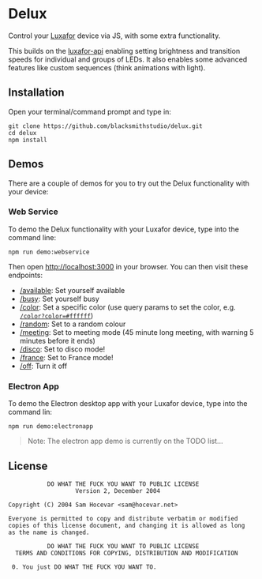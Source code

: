 # Delux

Control your [Luxafor](http://www.luxafor.com) device via JS, with some extra functionality.

This builds on the [luxafor-api](https://github.com/iamthefox/luxafor) enabling setting brightness and transition speeds for individual and groups of LEDs. It also enables some advanced features like custom sequences (think animations with light). 

## Installation

Open your terminal/command prompt and type in:

    git clone https://github.com/blacksmithstudio/delux.git
    cd delux
    npm install

## Demos

There are a couple of demos for you to try out the Delux functionality with your device:

### Web Service

To demo the Delux functionality with your Luxafor device, type into the command line:

    npm run demo:webservice

Then open [http://localhost:3000](http://localhost:3000) in your browser. You can then visit these endpoints:
 * [/available](http://localhost:3000/available): Set yourself available
 * [/busy](http://localhost:3000/busy): Set yourself busy
 * [/color](http://localhost:3000/color?color=#ffffff): Set a specific color (use query params to set the color, e.g. [`/color?color=#ffffff`](http://localhost:3000/color?color=#ffffff))
 * [/random](http://localhost:3000/random): Set to a random colour
 * [/meeting](http://localhost:3000/meeting): Set to meeting mode (45 minute long meeting, with warning 5 minutes before it ends)
 * [/disco](http://localhost:3000/disco): Set to disco mode!
 * [/france](http://localhost:3000/france): Set to France mode!
 * [/off](http://localhost:3000/off): Turn it off

### Electron App

To demo the Electron desktop app with your Luxafor device, type into the command lin:

    npm run demo:electronapp

> Note: The electron app demo is currently on the TODO list...

## License

               DO WHAT THE FUCK YOU WANT TO PUBLIC LICENSE
                       Version 2, December 2004
   
    Copyright (C) 2004 Sam Hocevar <sam@hocevar.net>
   
    Everyone is permitted to copy and distribute verbatim or modified
    copies of this license document, and changing it is allowed as long
    as the name is changed.
   
               DO WHAT THE FUCK YOU WANT TO PUBLIC LICENSE
      TERMS AND CONDITIONS FOR COPYING, DISTRIBUTION AND MODIFICATION
   
     0. You just DO WHAT THE FUCK YOU WANT TO.
